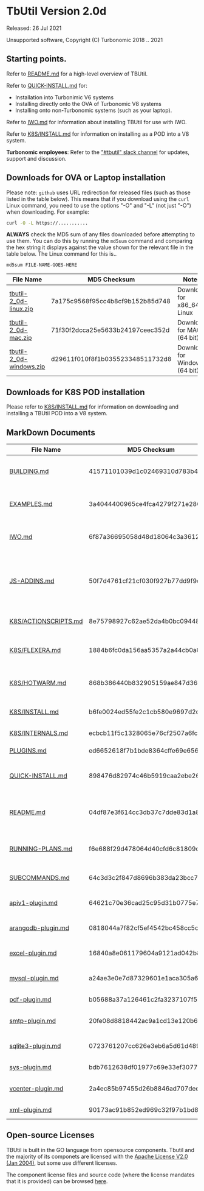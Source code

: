 # TbUtil Version 2.0d

Released: 26 Jul 2021

Unsupported software, Copyright (C) Turbonomic 2018 .. 2021

## Starting points.

Refer to [README.md](../docs/README.md) for a high-level overview of TBUtil.

Refer to [QUICK-INSTALL.md](../docs/QUICK-INSTALL.md) for:

- Installation into Turbonimic V6 systems
- Installing directly onto the OVA of Turbonomic V8 systems
- Installing onto non-Turbonomic systems (such as your laptop).

Refer to [IWO.md](../docs/IWO.md) for information about installing TBUtil for use with IWO.

Refer to [K8S/INSTALL.md](../docs/K8S/INSTALL.md) for information on installing as a POD into a V8 system.

**Turbonomic employees**: Refer to the ["#tbutil" slack channel](https://turbonomic.slack.com/messages/CQCSKJN3Y) for updates, support and discussion.

## Downloads for OVA or Laptop installation

Please note: `github` uses URL redirection for released files (such as those listed in the table below). This means that if you download using the `curl` Linux command, you need to use the options "-O" and "-L" (not just "-O") when downloading. For example:

```bash
curl -O -L https://...........
```

**ALWAYS** check the MD5 sum of any files downloaded before attempting to use them. You can do this by running the `md5sum` command and comparing the hex string it displays against the value shown for the relevant file in the table below. The Linux command for this is..

```base
md5sum FILE-NAME-GOES-HERE
```

| File Name | MD5 Checksum | Notes |
| --------- | ------------ | ----- |
| [tbutil-2_0d-linux.zip](https:/turbonomic/tbutil/releases/download/v2.0d/tbutil-2_0d-linux.zip) | 7a175c9568f95cc4b8cf9b152b85d748 | Download for x86_64 Linux |
| [tbutil-2_0d-mac.zip](https:/turbonomic/tbutil/releases/download/v2.0d/tbutil-2_0d-mac.zip) | 71f30f2dcca25e5633b24197ceec352d | Download for MAC (64 bit) |
| [tbutil-2_0d-windows.zip](https:/turbonomic/tbutil/releases/download/v2.0d/tbutil-2_0d-windows.zip) | d29611f010f8f1b035523348511732d8 | Download for Windows (64 bit) |

## Downloads for K8S POD installation

Please refer to [K8S/INSTALL.md](../docs/K8S/INSTALL.md) for information on downloading and installing a TBUtil POD into a V8 system.

## MarkDown Documents

| File Name | MD5 Checksum | Notes |
| --------- | ------------ | ----- |
| [BUILDING.md](../docs/BUILDING.md) | 41571101039d1c02469310d783b430a7 | TButil 2.0d - Building from source |
| [EXAMPLES.md](../docs/EXAMPLES.md) | 3a4044400965ce4fca4279f271e280d8 | TButil (VERSION) - Example scripts |
| [IWO.md](../docs/IWO.md) | 6f87a36695058d48d18064c3a3612da9 | TBUtil 2.0d IWO Instance Credentials |
| [JS-ADDINS.md](../docs/JS-ADDINS.md) | 50f7d4761cf21cf030f927b77dd9f9dc | Add-ins available to TBUtil 2.0d JS formatters and TBScripts |
| [K8S/ACTIONSCRIPTS.md](../docs/K8S/ACTIONSCRIPTS.md) | 8e75798927c62ae52da4b0bc0944857a | TBUtil Action Scripts Pod |
| [K8S/FLEXERA.md](../docs/K8S/FLEXERA.md) | 1884b6fc0da156aa5357a2a44cb0a8b8 | TBUtil Flexera intergration POD |
| [K8S/HOTWARM.md](../docs/K8S/HOTWARM.md) | 868b386440b832905159ae847d369323 | TBUtil Hot/Warm Standby Pod |
| [K8S/INSTALL.md](../docs/K8S/INSTALL.md) | b6fe0024ed55fe2c1cb580e9697d2d4d | Installing TBUtil PODs |
| [K8S/INTERNALS.md](../docs/K8S/INTERNALS.md) | ecbcb11f5c1328065e76cf2507a6fc7b | TBUtil POD Internals. |
| [PLUGINS.md](../docs/PLUGINS.md) | ed6652618f7b1bde8364cffe69e6565c | TB Script Plugins |
| [QUICK-INSTALL.md](../docs/QUICK-INSTALL.md) | 898476d82974c46b5919caa2ebe26cd2 | TBUtil 2.0d Quick Install Guide. |
| [README.md](../docs/README.md) | 04df87e3f614cc3db37c7dde83d1a874 | TButil 2.0d - Turbonomic Command-Line Utility |
| [RUNNING-PLANS.md](../docs/RUNNING-PLANS.md) | f6e688f29d478064d40cfd6c81809d23 | Running plans with tbutil 1.1n or later. |
| [SUBCOMMANDS.md](../docs/SUBCOMMANDS.md) | 64c3d3c2f847d8696b383da23bcc739e | TBUtil 2.0d Sub Commands |
| [apiv1-plugin.md](../docs/apiv1-plugin.md) | 64621c70e36cad25c95d31b0775e7c2d | API V1 plugin for TBUtil |
| [arangodb-plugin.md](../docs/arangodb-plugin.md) | 0818044a7f82cf5ef4542bc458cc5c9d | ArangoDB plugin for TBUtil |
| [excel-plugin.md](../docs/excel-plugin.md) | 16840a8e061179604a9121ad042b8549 | EXCEL plugin for TBUtil |
| [mysql-plugin.md](../docs/mysql-plugin.md) | a24ae3e0e7d87329601e1aca305a671b | MySQL Plugin for TBUtil |
| [pdf-plugin.md](../docs/pdf-plugin.md) | b05688a37a126461c2fa3237107f5cff | PDF Plugin for TBUtil |
| [smtp-plugin.md](../docs/smtp-plugin.md) | 20fe08d8818442ac9a1cd13e120b6fe3 | SMTP Plugin for TBUtil |
| [sqlite3-plugin.md](../docs/sqlite3-plugin.md) | 0723761207cc626e3eb6a5d61d489f40 | SqLite3 Plugin for TBUtil |
| [sys-plugin.md](../docs/sys-plugin.md) | bdb7612638df01977c69e33ef30770b4 | SYS Plugin for TBUtil |
| [vcenter-plugin.md](../docs/vcenter-plugin.md) | 2a4ec85b97455d26b8846ad707dee73f | vCenter plugin for TBUtil |
| [xml-plugin.md](../docs/xml-plugin.md) | 90173ac91b852ed969c32f97b1bd8099 | XML Plugin for TBUtil |


## Open-source Licenses

TBUtil is built in the GO language from opensource components. Tbutil and the majority of its componets are licensed with the [Apache License V2.0 (Jan 2004)](../licenses/git.turbonomic.com/cs/turbo-util/LICENSE), but some use different licenses.

The component license files and source code (where the license mandates that it is provided) can be browsed [here](../licenses).
